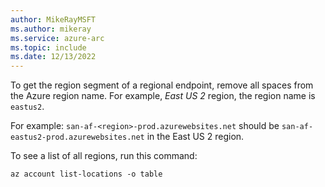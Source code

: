 ```yaml
---
author: MikeRayMSFT
ms.author: mikeray
ms.service: azure-arc
ms.topic: include
ms.date: 12/13/2022
---
```


To get the region segment of a regional endpoint, remove all spaces from the Azure region name. For example, *East US 2* region, the region name is `eastus2`.

For example: `san-af-<region>-prod.azurewebsites.net` should be `san-af-eastus2-prod.azurewebsites.net` in the East US 2 region.

To see a list of all regions, run this command:

```azcli
az account list-locations -o table
```

